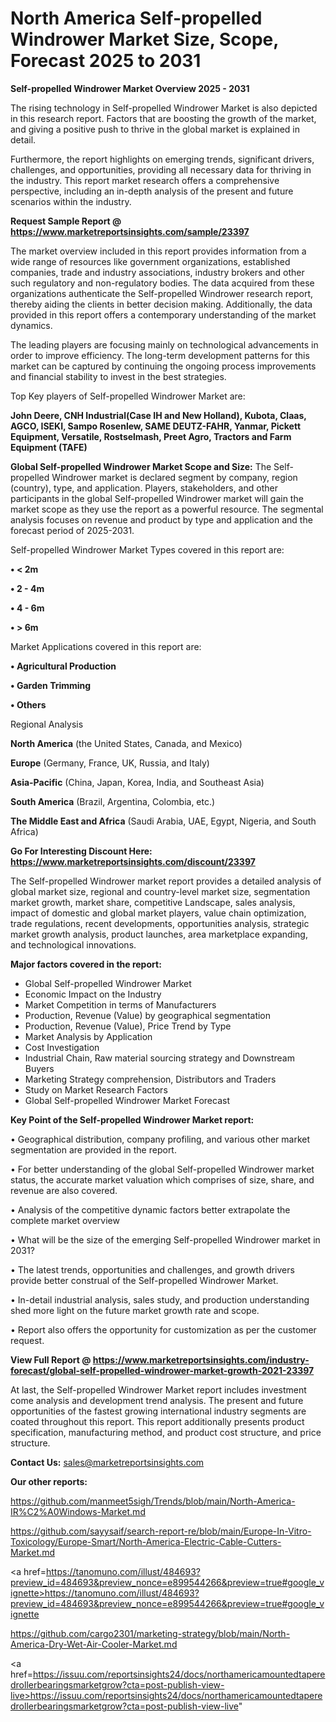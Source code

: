 # North America Self-propelled Windrower Market Size, Scope, Forecast 2025 to 2031

<Strong> Self-propelled Windrower Market Overview 2025 - 2031</strong>

The rising technology in Self-propelled Windrower Market is also depicted in this research report. Factors that are boosting the growth of the market, and giving a positive push to thrive in the global market is explained in detail.

Furthermore, the report highlights on emerging trends, significant drivers, challenges, and opportunities, providing all necessary data for thriving in the industry. This report market research offers a comprehensive perspective, including an in-depth analysis of the present and future scenarios within the industry.

<strong>Request Sample Report @ <a href=https://www.marketreportsinsights.com/sample/23397>https://www.marketreportsinsights.com/sample/23397</a></strong>

The market overview included in this report provides information from a wide range of resources like government organizations, established companies, trade and industry associations, industry brokers and other such regulatory and non-regulatory bodies. The data acquired from these organizations authenticate the Self-propelled Windrower research report, thereby aiding the clients in better decision making. Additionally, the data provided in this report offers a contemporary understanding of the market dynamics.

The leading players are focusing mainly on technological advancements in order to improve efficiency. The long-term development patterns for this market can be captured by continuing the ongoing process improvements and financial stability to invest in the best strategies.

Top Key players of Self-propelled Windrower Market are:

<strong>John Deere, CNH Industrial(Case IH and New Holland), Kubota, Claas, AGCO, ISEKI, Sampo Rosenlew, SAME DEUTZ-FAHR, Yanmar, Pickett Equipment, Versatile, Rostselmash, Preet Agro, Tractors and Farm Equipment (TAFE)</strong>

<strong><b>Global Self-propelled Windrower Market Scope and Size:</b></strong>
The Self-propelled Windrower market is declared segment by company, region (country), type, and application. Players, stakeholders, and other participants in the global Self-propelled Windrower market will gain the market scope as they use the report as a powerful resource. The segmental analysis focuses on revenue and product by type and application and the forecast period of 2025-2031.

Self-propelled Windrower Market Types covered in this report are:

<strong>• < 2m

• 2 - 4m

• 4 - 6m

• > 6m</strong>

Market Applications covered in this report are:

<strong>• Agricultural Production

• Garden Trimming

• Others</strong> 

Regional Analysis

<strong>North America</strong> (the United States, Canada, and Mexico)

<strong>Europe</strong> (Germany, France, UK, Russia, and Italy)

<strong>Asia-Pacific</strong> (China, Japan, Korea, India, and Southeast Asia)

<strong>South America</strong> (Brazil, Argentina, Colombia, etc.)

<strong>The Middle East and Africa</strong> (Saudi Arabia, UAE, Egypt, Nigeria, and South Africa)

<strong>Go For Interesting Discount Here: <a href=https://www.marketreportsinsights.com/discount/23397>https://www.marketreportsinsights.com/discount/23397</a></strong>

The Self-propelled Windrower market report provides a detailed analysis of global market size, regional and country-level market size, segmentation market growth, market share, competitive Landscape, sales analysis, impact of domestic and global market players, value chain optimization, trade regulations, recent developments, opportunities analysis, strategic market growth analysis, product launches, area marketplace expanding, and technological innovations.

<strong><b>Major factors covered in the report:</b></strong>
<ul>
  <li>Global Self-propelled Windrower Market </li>
  <li>Economic Impact on the Industry</li>
  <li>Market Competition in terms of Manufacturers</li>
  <li>Production, Revenue (Value) by geographical segmentation</li>
  <li>Production, Revenue (Value), Price Trend by Type</li>
  <li>Market Analysis by Application</li>
  <li>Cost Investigation</li>
  <li>Industrial Chain, Raw material sourcing strategy and Downstream Buyers</li>
  <li>Marketing Strategy comprehension, Distributors and Traders</li>
  <li>Study on Market Research Factors</li>
  <li>Global Self-propelled Windrower Market Forecast</li>
</ul>

<strong><b>Key Point of the Self-propelled Windrower Market report:</b></strong>

• Geographical distribution, company profiling, and various other market segmentation are provided in the report.

• For better understanding of the global Self-propelled Windrower market status, the accurate market valuation which comprises of size, share, and revenue are also covered.

• Analysis of the competitive dynamic factors better extrapolate the complete market overview

• What will be the size of the emerging Self-propelled Windrower market in 2031?

• The latest trends, opportunities and challenges, and growth drivers provide better construal of the Self-propelled Windrower Market.

• In-detail industrial analysis, sales study, and production understanding shed more light on the future market growth rate and scope.

• Report also offers the opportunity for customization as per the customer request.

<strong><b>View Full Report @ <a href=https://www.marketreportsinsights.com/industry-forecast/global-self-propelled-windrower-market-growth-2021-23397>https://www.marketreportsinsights.com/industry-forecast/global-self-propelled-windrower-market-growth-2021-23397</a></b></strong>


At last, the Self-propelled Windrower Market report includes investment come analysis and development trend analysis. The present and future opportunities of the fastest growing international industry segments are coated throughout this report. This report additionally presents product specification, manufacturing method, and product cost structure, and price structure.

<strong>Contact Us:</strong>
sales@marketreportsinsights.com

<strong>Our other reports:</strong>

<a href=https://github.com/manmeet5sigh/Trends/blob/main/North-America-IR%C2%A0Windows-Market.md>https://github.com/manmeet5sigh/Trends/blob/main/North-America-IR%C2%A0Windows-Market.md</a>

<a href=https://github.com/sayysaif/search-report-re/blob/main/Europe-In-Vitro-Toxicology/Europe-Smart/North-America-Electric-Cable-Cutters-Market.md>https://github.com/sayysaif/search-report-re/blob/main/Europe-In-Vitro-Toxicology/Europe-Smart/North-America-Electric-Cable-Cutters-Market.md</a>

<a href=https://tanomuno.com/illust/484693?preview_id=484693&preview_nonce=e899544266&preview=true#google_vignette>https://tanomuno.com/illust/484693?preview_id=484693&preview_nonce=e899544266&preview=true#google_vignette</a>

<a href=https://github.com/cargo2301/marketing-strategy/blob/main/North-America-Dry-Wet-Air-Cooler-Market.md>https://github.com/cargo2301/marketing-strategy/blob/main/North-America-Dry-Wet-Air-Cooler-Market.md</a>

<a href=https://issuu.com/reportsinsights24/docs/northamericamountedtaperedrollerbearingsmarketgrow?cta=post-publish-view-live>https://issuu.com/reportsinsights24/docs/northamericamountedtaperedrollerbearingsmarketgrow?cta=post-publish-view-live</a>"
